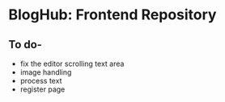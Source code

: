 # BlogHub: Frontend Repository

## To do-

- fix the editor scrolling text area
- image handling
- process text
- register page
